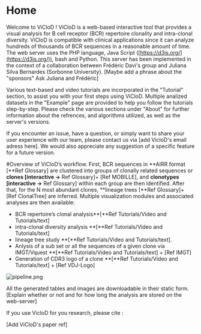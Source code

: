 # Home

Welcome to ViCloD ! 
ViCloD is a web-based interactive tool that provides a visual analysis for B cell receptor (BCR) repertoire clonality and intra-clonal diversity. ViCloD is compatible with clinical applications since it can analyze hundreds of thousands of BCR sequences in a reasonable amount of time. The web server uses the PHP language, Java Script ([https://d3js.org/](https://d3js.org/)), bash and Python. This server has been implemented in the context of a collaboration between Frédéric Davi's group and Juliana Silva Bernardes (Sorbonne University). [Maybe add a phrase about the "sponsors" Ask Juliana and Frédéric]

Various text-based and video tutorials are incorporated in the "Tutorial" section, to assist you with your first steps using ViCloD. Multiple analized datasets in the "Example" page are provided to help you follow the tutorials step-by-step. Please check the various sections under "About" for further information about the refrences, and algorithms utilized, as well as the server's versions.

If you encounter an issue, have a question, or simply want to share your user experience with our team, please contact us via [add VicloD's email adress here]. We would also appreciate any suggestion of a specific feature for a future version. 

#Overview of ViCloD’s workflow. 
First, BCR sequences in **AIRR format [**Ref Glossary] are clustered into groups of clonally related sequences or **clones [interactive →** Ref Glossary]+ [Ref MOBILLE], and **clonotypes [interactive →** Ref Glossary] within each group are then identified. After that, for the N most abundant clones, **lineage trees  [**Ref Glossary]+ [Ref ClonalTree] are inferred. Multiple visualization modules and associated analyses are then available:
- BCR repertoire’s clonal analysis**[**Ref Tutorials/Video and Tutorials/text] 
- intra-clonal diversity analysis  **[**Ref Tutorials/Video and Tutorials/text] 
- lineage tree study **[**Ref Tutorials/Video and Tutorials/text].
- Anlysis of a sub set or all the sequences of a given clone via IMGT/Vquest **[**Ref Tutorials/Video and Tutorials/text] + [Ref IMGT]
- Generation of CDR3 logo of a clone **[**Ref Tutorials/Video and Tutorials/text] + [Ref VDJ-Logo]

![pipeline.png](Home%2021e81e33af414761bb5af32248aefb23/pipeline.png)

All the generated tables and images are downloadable in their static form.[Explain whether or not and for how long the analysis are stored on the web-server]

If you use VicloD for you research, please cite :

[Add ViCloD's paper ref]